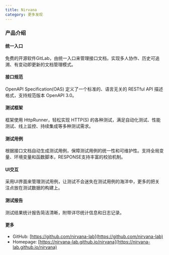 ```yaml
---
title: Nirvana
category: 更多发现
---
```


### 产品介绍

#### 统一入口

免费的开源软件GitLab，由统一入口来管理接口文档，实现多人协作、历史可追溯、有变动即更新的文档管理模式。

#### 接口规范

OpenAPI Specification(OAS) 定义了一个标准的、语言无关的 RESTful API 描述格式，支持规范版本 OpenAPI 3.0。

#### 测试框架

框架使用 HttpRunner，轻松实现 HTTP(S) 的各种测试，满足自动化测试、性能测试、线上监控、持续集成等多种测试需求。

#### 测试用例

根据接口文档自动生成测试用例，保障测试用例的统一性和可维护性。支持全局变量、环境变量和函数脚本，RESPONSE支持丰富的校验机制。

#### UI交互

采用UI界面来管理测试用例，让测试不会迷失在测试用例的海洋中，更多的把关注点放在测试数据的构建上。

#### 测试报告

测试结果统计报告简洁清晰，附带详尽统计信息和日志记录。

#### 更多

- GitHub: [https://github.com/nirvana-lab](https://github.com/nirvana-lab)
- Homepage: [https://nirvana-lab.github.io/nirvana](https://nirvana-lab.github.io/nirvana)
